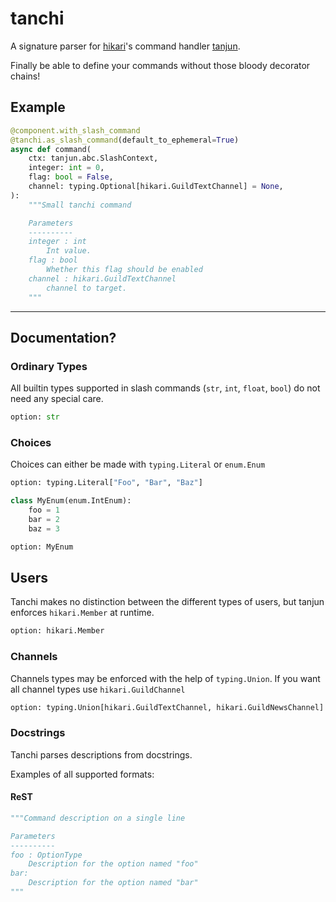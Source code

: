 # tanchi

A signature parser for [hikari](https://github.com/hikari-py/hikari)'s command handler [tanjun](https://github.com/FasterSpeeding/tanjun).

Finally be able to define your commands without those bloody decorator chains!

## Example

```py
@component.with_slash_command
@tanchi.as_slash_command(default_to_ephemeral=True)
async def command(
    ctx: tanjun.abc.SlashContext,
    integer: int = 0,
    flag: bool = False,
    channel: typing.Optional[hikari.GuildTextChannel] = None,
):
    """Small tanchi command

    Parameters
    ----------
    integer : int
        Int value.
    flag : bool
        Whether this flag should be enabled
    channel : hikari.GuildTextChannel
        channel to target.
    """
```

---

## Documentation?

### Ordinary Types

All builtin types supported in slash commands (`str`, `int`, `float`, `bool`) do not need any special care.

```py
option: str
```

### Choices

Choices can either be made with `typing.Literal` or `enum.Enum`

```py
option: typing.Literal["Foo", "Bar", "Baz"]
```

```py
class MyEnum(enum.IntEnum):
    foo = 1
    bar = 2
    baz = 3

option: MyEnum
```

## Users

Tanchi makes no distinction between the different types of users, but tanjun enforces `hikari.Member` at runtime.

```py
option: hikari.Member
```

### Channels

Channels types may be enforced with the help of `typing.Union`. If you want all channel types use `hikari.GuildChannel`

```py
option: typing.Union[hikari.GuildTextChannel, hikari.GuildNewsChannel]
```

### Docstrings

Tanchi parses descriptions from docstrings.

Examples of all supported formats:

#### ReST

```py
"""Command description on a single line

Parameters
----------
foo : OptionType
    Description for the option named "foo"
bar:
    Description for the option named "bar"
"""
```
